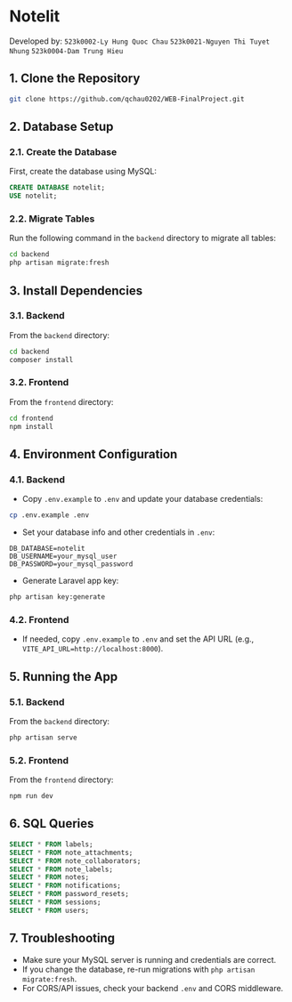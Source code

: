 # Notelit

Developed by:
``
523k0002-Ly Hung Quoc Chau
``
``
523k0021-Nguyen Thi Tuyet Nhung
``
``
523k0004-Dam Trung Hieu
``

## 1. Clone the Repository

```bash
git clone https://github.com/qchau0202/WEB-FinalProject.git
```

## 2. Database Setup

### 2.1. Create the Database

First, create the database using MySQL:

```sql
CREATE DATABASE notelit;
USE notelit;
```

### 2.2. Migrate Tables

Run the following command in the `backend` directory to migrate all tables:

```bash
cd backend
php artisan migrate:fresh
```

## 3. Install Dependencies

### 3.1. Backend

From the `backend` directory:

```bash
cd backend
composer install
```

### 3.2. Frontend

From the `frontend` directory:

```bash
cd frontend
npm install
```

## 4. Environment Configuration

### 4.1. Backend

- Copy `.env.example` to `.env` and update your database credentials:

```bash
cp .env.example .env
```

- Set your database info and other credentials in `.env`:

```
DB_DATABASE=notelit
DB_USERNAME=your_mysql_user
DB_PASSWORD=your_mysql_password
```

- Generate Laravel app key:

```bash
php artisan key:generate
```

### 4.2. Frontend

- If needed, copy `.env.example` to `.env` and set the API URL (e.g., `VITE_API_URL=http://localhost:8000`).

## 5. Running the App

### 5.1. Backend

From the `backend` directory:

```bash
php artisan serve
```

### 5.2. Frontend

From the `frontend` directory:

```bash
npm run dev
```

## 6. SQL Queries

```sql
SELECT * FROM labels;
SELECT * FROM note_attachments;
SELECT * FROM note_collaborators;
SELECT * FROM note_labels;
SELECT * FROM notes;
SELECT * FROM notifications;
SELECT * FROM password_resets;
SELECT * FROM sessions;
SELECT * FROM users;
```

## 7. Troubleshooting

- Make sure your MySQL server is running and credentials are correct.
- If you change the database, re-run migrations with `php artisan migrate:fresh`.
- For CORS/API issues, check your backend `.env` and CORS middleware.
